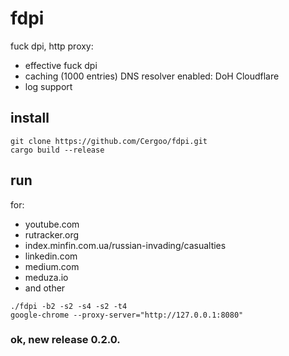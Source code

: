 # fdpi
fuck dpi, http proxy:
- effective fuck dpi
- caching (1000 entries) DNS resolver enabled: DoH Cloudflare
- log support

## install
```
git clone https://github.com/Cergoo/fdpi.git
cargo build --release
```

## run
for: 
- youtube.com 
- rutracker.org
- index.minfin.com.ua/russian-invading/casualties
- linkedin.com
- medium.com
- meduza.io
- and other
```
./fdpi -b2 -s2 -s4 -s2 -t4
google-chrome --proxy-server="http://127.0.0.1:8080"
```

### ok, new release 0.2.0.
